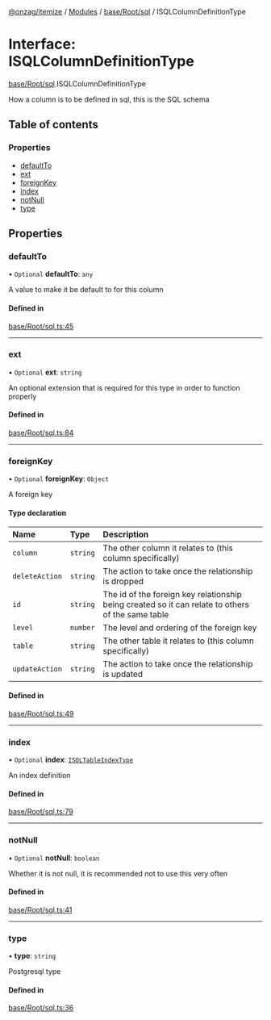 [@onzag/itemize](../README.md) / [Modules](../modules.md) / [base/Root/sql](../modules/base_Root_sql.md) / ISQLColumnDefinitionType

# Interface: ISQLColumnDefinitionType

[base/Root/sql](../modules/base_Root_sql.md).ISQLColumnDefinitionType

How a column is to be defined in sql, this is the SQL schema

## Table of contents

### Properties

- [defaultTo](base_Root_sql.ISQLColumnDefinitionType.md#defaultto)
- [ext](base_Root_sql.ISQLColumnDefinitionType.md#ext)
- [foreignKey](base_Root_sql.ISQLColumnDefinitionType.md#foreignkey)
- [index](base_Root_sql.ISQLColumnDefinitionType.md#index)
- [notNull](base_Root_sql.ISQLColumnDefinitionType.md#notnull)
- [type](base_Root_sql.ISQLColumnDefinitionType.md#type)

## Properties

### defaultTo

• `Optional` **defaultTo**: `any`

A value to make it be default to for this column

#### Defined in

[base/Root/sql.ts:45](https://github.com/onzag/itemize/blob/f2f29986/base/Root/sql.ts#L45)

___

### ext

• `Optional` **ext**: `string`

An optional extension that is required for this
type in order to function properly

#### Defined in

[base/Root/sql.ts:84](https://github.com/onzag/itemize/blob/f2f29986/base/Root/sql.ts#L84)

___

### foreignKey

• `Optional` **foreignKey**: `Object`

A foreign key

#### Type declaration

| Name | Type | Description |
| :------ | :------ | :------ |
| `column` | `string` | The other column it relates to (this column specifically) |
| `deleteAction` | `string` | The action to take once the relationship is dropped |
| `id` | `string` | The id of the foreign key relationship being created so it can relate to others of the same table |
| `level` | `number` | The level and ordering of the foreign key |
| `table` | `string` | The other table it relates to (this column specifically) |
| `updateAction` | `string` | The action to take once the relationship is updated |

#### Defined in

[base/Root/sql.ts:49](https://github.com/onzag/itemize/blob/f2f29986/base/Root/sql.ts#L49)

___

### index

• `Optional` **index**: [`ISQLTableIndexType`](base_Root_sql.ISQLTableIndexType.md)

An index definition

#### Defined in

[base/Root/sql.ts:79](https://github.com/onzag/itemize/blob/f2f29986/base/Root/sql.ts#L79)

___

### notNull

• `Optional` **notNull**: `boolean`

Whether it is not null, it is recommended not to use
this very often

#### Defined in

[base/Root/sql.ts:41](https://github.com/onzag/itemize/blob/f2f29986/base/Root/sql.ts#L41)

___

### type

• **type**: `string`

Postgresql type

#### Defined in

[base/Root/sql.ts:36](https://github.com/onzag/itemize/blob/f2f29986/base/Root/sql.ts#L36)
